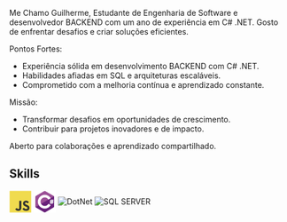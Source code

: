 Me Chamo Guilherme, Estudante de Engenharia de Software e desenvolvedor BACKEND com um ano de experiência em C# .NET. 
Gosto de enfrentar desafios e criar soluções eficientes.

Pontos Fortes:
- Experiência sólida em desenvolvimento BACKEND com C# .NET.
- Habilidades afiadas em SQL e arquiteturas escaláveis.
- Comprometido com a melhoria contínua e aprendizado constante.

Missão:
- Transformar desafios em oportunidades de crescimento.
- Contribuir para projetos inovadores e de impacto.

Aberto para colaborações e aprendizado compartilhado.

## Skills

<img align="center" alt="Js" heigth="28" width="40" src="https://raw.githubusercontent.com/devicons/devicon/master/icons/javascript/javascript-original.svg"> <img align="center" alt="C#" heigth="30" width="40" src="https://raw.githubusercontent.com/devicons/devicon/master/icons/csharp/csharp-original.svg">
<img align="center" alt="DotNet" heigth="30" width="40" src="https://raw.githubusercontent.com/devicons/devicon/master/icons/DotNet/DotNet-original.svg">
<img align="center" alt="SQL SERVER" heigth="30" width="40" src="https://cdn-icons-png.flaticon.com/512/2772/2772128.png">
